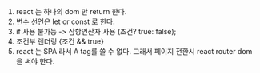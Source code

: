 1. react 는 하나의 dom 만 return 한다.
2. 변수 선언은 let or const 로 한다.
3. if 사용 불가능 -> 삼항연산자 사용 (조건? true: false);
4. 조건부 렌더링 {조건 && true}
5. react 는 SPA 라서 A tag를 쓸 수 없다. 그래서 페이지 전환시 react router dom 을 써야 한다.
